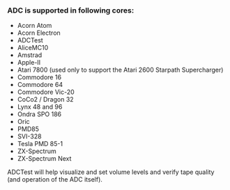 ### ADC is supported in following cores:

* Acorn Atom
* Acorn Electron
* ADCTest
* AliceMC10
* Amstrad
* Apple-II
* Atari 7800 (used only to support the Atari 2600 Starpath Supercharger)
* Commodore 16
* Commodore 64
* Commodore Vic-20
* CoCo2 / Dragon 32
* Lynx 48 and 96
* Ondra SPO 186
* Oric
* PMD85
* SVI-328
* Tesla PMD 85-1
* ZX-Spectrum
* ZX-Spectrum Next

ADCTest will help visualize and set volume levels and verify tape quality (and operation of the ADC itself).
